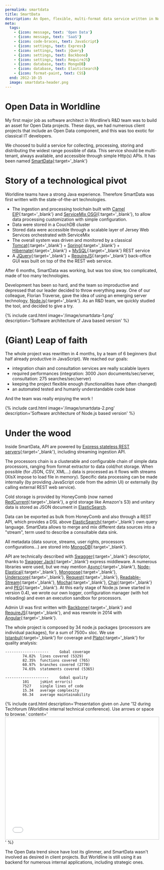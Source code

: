 ```yaml
---
permalink: smartdata
title: SmartData
description: An Open, flexible, multi-format data service written in Node.js
meta:
  tags:
    - {icon: message, text: 'Open Data'}
    - {icon: message, text: 'SaaS'}
    - {icon: code-braces, text: JavaScript}
    - {icon: settings, text: Express}
    - {icon: settings, text: jQuery}
    - {icon: settings, text: Backbone}
    - {icon: settings, text: RequireJS}
    - {icon: database, text: MongoDB}
    - {icon: database, text: ElasticSearch}
    - {icon: format-paint, text: CSS}
  end: 2012-10-15
  image: smartdata-header.png
---
```


# Open Data in Worldline

My first major job as software architect in Wordline’s R&D team was to build an asset for Open Data projects.
These days, we had numerous client projects that include an Open Data component, and this was too exotic for classical IT developers.

We choosed to build a service for collecting, processing, storing and distributing the widest range possible of data.
This service should be multi-tenant, always available, and accessible through simple Http(s) APIs. It has been named [SmartData][sd]{:target='_blank'}

# Story of a technological pivot

Worldline teams have a strong Java experience. Therefore SmartData was first written with the state-of-the-art technologies.

- The ingestion and processing toolchain built with [Camel EIP][camel]{:target='_blank'} and [ServiceMix OSGI][service-mix]{:target='_blank'}, to allow data processing customization with simple configuration.
- Data were stored in a CouchDB cluster
- Stored data were accessible through a scalable layer of Jersey Web Services orchestrated with ServiceMix
- The overall system was driven and monitored by a classical [Tomcat][tomcat]{:target='_blank'} + [Spring][spring]{:target='_blank'} + [Hibernate][hibernate]{:target='_blank'} + [MySQL][mysql]{:target='_blank'} REST service
- A [JQuery][jquery]{:target='_blank'} + [RequireJS][require]{:target='_blank'} back-office GUI was built on top of the the REST web service.

After 6 months, SmartData was working, but was too slow, too complicated, made of too many technologies.

Development has been so hard, and the team so improductive and depressed that our leader decided to throw everything away.
One of our colleague, Florian Traverse, gave the idea of using an emerging server technology, [Node.js][node]{:target='_blank'}.
As an R&D team, we quickly studied the tool, and decided to give a try.

{% include card.html image='/image/smartdata-1.png' description='Software architecture of Java based version' %}

# (Giant) Leap of faith

The whole project was rewritten in 4 months, by a team of 6 beginners (but half already productive in JavaScript).
We reached our goals:

- integration chain and consultation services are really scalable layers
- required performances (integration: 3000 Json documents/sec/server, consultation: 275 searches/sec/server)
- keeping the project flexible enough (functionalities have often changed)
- an automated tested and humanly understandable code base

And the team was really enjoying the work !

{% include card.html image='/image/smartdata-2.png' description='Software architecture of Node.js based version' %}

# Under the wood

Inside SmartData, API are powered by [Express stateless REST servers][express]{:target='_blank'}, including streaming ingestion API.

The processors chain is a clusterable and configurable chain of simple data processors, ranging from format extractor to data cold/hot storage.
When possible (for JSON, CSV, XML...) data is processed as it flows with streams (XlsX impose to load file in memory).
Specific data processing can be made internally (by providing JavaScript code from the admin UI) or externally (by calling external REST web service).

Cold storage is provided by HoneyComb (now named [RedCurrent][redcurrent]{:target='_blank'}, a grid storage like Amazon's S3) and unitary data is stored as JSON document in [ElasticSearch][elastic].

Data can be exported as bulk from HoneyComb and also through a REST API, which provides a DSL above [ElasticSearch][elastic]{:target='_blank'} own query language.
SmartData allows to merge and mix different data sources into a "stream", term used to describe a consultable data sink.

All metadata (data source, streams, user rights, processors configurations...) are stored into [MongoDB][mongo]{:target='_blank'}.

API are technically described with [Swagger][swagger]{:target='_blank'} descriptor, thanks to [Swagger Jack][swagger-jack]{:target='_blank'} express middleware.
A numerous libraries were used, but we may mention [Async][async]{:target='_blank'}, [Node-Elastical][elastical]{:target='_blank'}, [Mongoose][mongoose]{:target='_blank'},
 [Underscore][underscore]{:target='_blank'}, [Request][request]{:target='_blank'}, [Readable-Stream][readable]{:target='_blank'}, [Mocha][mocha]{:target='_blank'},
 [Chai][chai]{:target='_blank'} and [PEG][peg]{:target='_blank'}.
At this early stage of Node.js (wwe started in version 0.4), we wrote our own logger, configuration manager (with hot reloading) and even an execution sandbox for processors.

Admin UI was first written with [Backbone][backbone]{:target='_blank'} and [RequireJS][require]{:target='_blank'}, and was rewrote in 2014 with [Angular][angular]{:target='_blank'}.

The whole project is composed by 34 node.js packages (processors are individual packages), for a sum of 7500+ sloc.
We use [Istanbul][istanbul]{:target='_blank'} for coverage and [Plato][plato]{:target='_blank'} for quality analysis:

    --------------------     Gobal coverage
            74.82%  lines covered (5329)
            82.35%  functions covered (765)
            60.97%  branches covered (2770)
            74.65%  statements covered (5365)

    --------------------     Gobal quality
            101     jsHint error(s)
            7527    single lines of code
            15.34   average complexity
            66.34   average maintainability

{% include card.html description='Presentation given on June \'12 during Techforum (Worldline internal technical conference). Use arrows or space to browse.' content='<iframe src="//feugy.github.io/beyond-object-paradigm" height="400" frameborder="0" marginwidth="0" marginheight="0" scrolling="no" style="border:1px solid #CCC; border-width:1px; max-width: 100%; width: 100%"> </iframe>' %}

The Open Data trend since have lost its glimmer, and SmartData wasn't involved as desired in client projects.
But Worldline is still using it as backend for numerous internal applications, including strategic ones.

[sd]: http://smartdata.io
[camel]: http://camel.apache.org/
[service-mix]: http://servicemix.apache.org/
[couch]: http://couchdb.apache.org/
[jersey]: https://jersey.java.net/
[spring]: https://spring.io/
[tomcat]: http://tomcat.apache.org/
[hibernate]: http://hibernate.org/orm/
[mysql]: http://dev.mysql.com/doc/refman/5.0/en/
[jquery]: http://jquery.com/
[require]: http://requirejs.org/
[node]: https://nodejs.org/en/
[mongo]: https://www.mongodb.org/
[elastic]: https://www.elastic.co/
[istanbul]: https://github.com/gotwarlost/istanbul
[plato]: https://github.com/jsoverson/plato
[express]: http://expressjs.com/
[redcurrent]: http://redcurrant.io/
[swagger]: http://swagger.io/
[swagger-jack]: https://github.com/worldline/swagger-jack
[require]: http://requirejs.org/
[backbone]: http://backbonejs.org/
[angular]: https://angularjs.org/
[request]: https://github.com/request/request
[mocha]: http://mochajs.org/
[chai]: http://chaijs.com/
[peg]: http://pegjs.org/
[readable]: https://github.com/nodejs/readable-stream
[underscore]: http://underscorejs.org/
[mongoose]: http://mongoosejs.com/
[elastical]: https://github.com/ramv/node-elastical
[async]: https://github.com/caolan/async